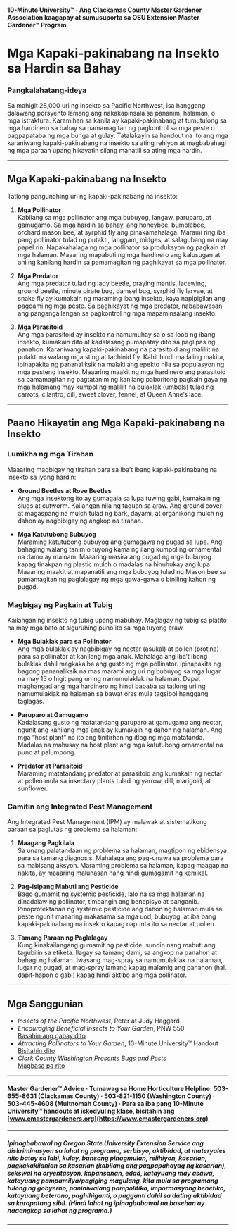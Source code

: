 #### 10-Minute University™ · Ang Clackamas County Master Gardener Association kaagapay at sumusuporta sa OSU Extension Master Gardener™ Program

# Mga Kapaki-pakinabang na Insekto sa Hardin sa Bahay

### Pangkalahatang-ideya

Sa mahigit 28,000 uri ng insekto sa Pacific Northwest, isa hanggang dalawang porsyento lamang ang nakakapinsala sa pananim, halaman, o mga istraktura. Karamihan sa kanila ay kapaki-pakinabang at tumutulong sa mga hardinero sa bahay sa pamamagitan ng pagkontrol sa mga peste o pagpapataba ng mga bunga at gulay. Tatalakayin sa handout na ito ang mga karaniwang kapaki-pakinabang na insekto sa ating rehiyon at magbabahagi ng mga paraan upang hikayatin silang manatili sa ating mga hardin.

---

## Mga Kapaki-pakinabang na Insekto

Tatlong pangunahing uri ng kapaki-pakinabang na insekto:

1. **Mga Pollinator**  
   Kabilang sa mga pollinator ang mga bubuyog, langaw, paruparo, at gamugamo. Sa mga hardin sa bahay, ang honeybee, bumblebee, orchard mason bee, at syrphid fly ang pinakamahalaga. Marami ring iba pang pollinator tulad ng putakti, langgam, midges, at salagubang na may papel rin. Napakahalaga ng mga pollinator sa produksyon ng pagkain at mga halaman. Maaaring mapabuti ng mga hardinero ang kalusugan at ani ng kanilang hardin sa pamamagitan ng paghikayat sa mga pollinator.

2. **Mga Predator**  
   Ang mga predator tulad ng lady beetle, praying mantis, lacewing, ground beetle, minute pirate bug, damsel bug, syrphid fly larvae, at snake fly ay kumakain ng maraming ibang insekto, kaya napipigilan ang pagdami ng mga peste. Sa paghikayat ng mga predator, nababawasan ang pangangailangan sa pagkontrol ng mga mapaminsalang insekto.

3. **Mga Parasitoid**  
   Ang mga parasitoid ay insekto na namumuhay sa o sa loob ng ibang insekto, kumakain dito at kadalasang pumapatay dito sa paglipas ng panahon. Karaniwang kapaki-pakinabang na parasitoid ang maliliit na putakti na walang mga sting at tachinid fly. Kahit hindi madaling makita, ipinapakita ng pananaliksik na malaki ang epekto nila sa populasyon ng mga pesteng insekto. Maaaring maakit ng mga hardinero ang parasitoid sa pamamagitan ng pagtatanim ng kanilang paboritong pagkain gaya ng mga halamang may kumpol ng maliliit na bulaklak (umbels) tulad ng carrots, cilantro, dill, sweet clover, fennel, at Queen Anne’s lace.

---

## Paano Hikayatin ang Mga Kapaki-pakinabang na Insekto

### Lumikha ng mga Tirahan

Maaaring magbigay ng tirahan para sa iba’t ibang kapaki-pakinabang na insekto sa iyong hardin:

- **Ground Beetles at Rove Beetles**  
  Ang mga insektong ito ay gumagala sa lupa tuwing gabi, kumakain ng slugs at cutworm. Kailangan nila ng taguan sa araw. Ang ground cover at magaspang na mulch tulad ng bark, dayami, at organikong mulch ng dahon ay nagbibigay ng angkop na tirahan.

- **Mga Katutubong Bubuyog**  
  Maraming katutubong bubuyog ang gumagawa ng pugad sa lupa. Ang bahaging walang tanim o tuyong kama ng ilang kumpol ng ornamental na damo ay mainam. Maaaring masira ang pugad ng mga bubuyog kapag tinakpan ng plastic mulch o madalas na hinuhukay ang lupa. Maaaring maakit at mapanatili ang mga bubuyog tulad ng Mason bee sa pamamagitan ng paglalagay ng mga gawa-gawa o biniling kahon ng pugad.

### Magbigay ng Pagkain at Tubig

Kailangan ng insekto ng tubig upang mabuhay. Maglagay ng tubig sa platito na may mga bato at siguruhing puno ito sa mga tuyong araw.

- **Mga Bulaklak para sa Pollinator**  
  Ang mga bulaklak ay nagbibigay ng nectar (asukal) at pollen (protina) para sa pollinator at kanilang mga anak. Mahalaga ang iba’t ibang bulaklak dahil magkakaiba ang gusto ng mga pollinator. Ipinapakita ng bagong pananaliksik na mas marami ang uri ng bubuyog sa mga lugar na may 15 o higit pang uri ng namumulaklak na halaman. Dapat maghangad ang mga hardinero ng hindi bababa sa tatlong uri ng namumulaklak na halaman sa bawat oras mula tagsibol hanggang taglagas.

- **Paruparo at Gamugamo**  
  Kadalasang gusto ng matatandang paruparo at gamugamo ang nectar, ngunit ang kanilang mga anak ay kumakain ng dahon ng halaman. Ang mga “host plant” na ito ang tinitirhan ng itlog ng mga matatanda. Madalas na mahusay na host plant ang mga katutubong ornamental na puno at palumpong.

- **Predator at Parasitoid**  
  Maraming matatandang predator at parasitoid ang kumakain ng nectar at pollen mula sa insectary plants tulad ng yarrow, dill, marigold, at sunflower.

### Gamitin ang Integrated Pest Management

Ang Integrated Pest Management (IPM) ay malawak at sistematikong paraan sa paglutas ng problema sa halaman:

1. **Maagang Pagkilala**  
   Sa unang palatandaan ng problema sa halaman, magtipon ng ebidensya para sa tamang diagnosis. Mahalaga ang pag-unawa sa problema para sa mabisang aksyon. Maraming problema sa halaman, kapag maagap na nakita, ay maaaring malunasan nang hindi gumagamit ng kemikal.

2. **Pag-isipang Mabuti ang Pesticide**  
   Bago gumamit ng systemic pesticide, lalo na sa mga halaman na dinadalaw ng pollinator, timbangin ang benepisyo at panganib. Pinoprotektahan ng systemic pesticide ang dahon ng halaman mula sa peste ngunit maaaring makasama sa mga uod, bubuyog, at iba pang kapaki-pakinabang na insekto kapag napunta ito sa nectar at pollen.

3. **Tamang Paraan ng Paglalagay**  
   Kung kinakailangang gumamit ng pesticide, sundin nang mabuti ang tagubilin sa etiketa. Ilagay sa tamang dami, sa angkop na panahon at bahagi ng halaman. Iwasang mag-spray sa namumulaklak na halaman, lugar ng pugad, at mag-spray lamang kapag malamig ang panahon (hal. dapit-hapon o gabi) kapag hindi aktibo ang mga pollinator.

---

## Mga Sanggunian

- *Insects of the Pacific Northwest*, Peter at Judy Haggard
- *Encouraging Beneficial Insects to Your Garden*, PNW 550  
  [Basahin ang gabay dito](http://ir.library.oregonstate.edu/xmlui/bitstream/handle/1957/38715/pnw550.pdf)
- *Attracting Pollinators to Your Garden*, 10-Minute University™ Handout  
  [Bisitahin dito](https://www.cmastergardeners.org)
- *Clark County Washington Presents Bugs and Pests*  
  [Magbasa pa rito](http://www.co.clark.wa.us/recycle/documents/BadBugs.pdf)

---

#### Master Gardener™ Advice · Tumawag sa Home Horticulture Helpline: 503-655-8631 (Clackamas County) · 503-821-1150 (Washington County) · 503-445-4608 (Multnomah County) · Para sa iba pang 10-Minute University™ handouts at iskedyul ng klase, bisitahin ang [www.cmastergardeners.org](https://www.cmastergardeners.org)

---

##### Ipinagbabawal ng Oregon State University Extension Service ang diskriminasyon sa lahat ng programa, serbisyo, aktibidad, at materyales nito batay sa lahi, kulay, bansang pinagmulan, relihiyon, kasarian, pagkakakilanlan sa kasarian (kabilang ang pagpapahayag ng kasarian), sekswal na oryentasyon, kapansanan, edad, katayuang may asawa, katayuang pampamilya/pagiging magulang, kita mula sa programang tulong ng gobyerno, paniniwalang pampolitika, impormasyong henetiko, katayuang beterano, paghihiganti, o pagganti dahil sa dating aktibidad sa karapatang sibil. (Hindi lahat ng ipinagbabawal na basehan ay naaangkop sa lahat ng programa.)
---